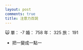 ```yaml
---
layout: post
comments: true
title: 注意力百說
---
```


:scream_cat: 單： -7 婚： 758 年： 325 旅： 191

- 把一變成一點一

